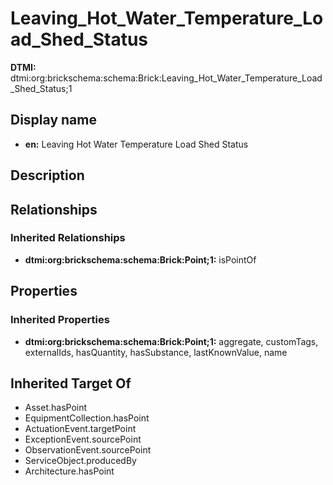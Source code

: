 # Leaving_Hot_Water_Temperature_Load_Shed_Status
**DTMI:** dtmi:org:brickschema:schema:Brick:Leaving_Hot_Water_Temperature_Load_Shed_Status;1
## Display name
- **en:** Leaving Hot Water Temperature Load Shed Status
## Description
## Relationships
### Inherited Relationships
* **dtmi:org:brickschema:schema:Brick:Point;1:** isPointOf
## Properties
### Inherited Properties
* **dtmi:org:brickschema:schema:Brick:Point;1:** aggregate, customTags, externalIds, hasQuantity, hasSubstance, lastKnownValue, name
## Inherited Target Of
* Asset.hasPoint
* EquipmentCollection.hasPoint
* ActuationEvent.targetPoint
* ExceptionEvent.sourcePoint
* ObservationEvent.sourcePoint
* ServiceObject.producedBy
* Architecture.hasPoint
